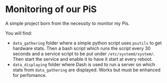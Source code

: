 # Monitoring of our PiS

A simple project born from the necessity to monitor my Pis.

You will find:
- `data_gathering` folder where a simple python script uses `psutils` to get hardware stats. Then a bash script which runs the script every 30 seconds and a service script to be put under `/etc/systemd/system/`. Then start the service and enable it to have it start at every reboot.
- `data_displaying` folder where Dash is used to run a server on which stats from `data_gathering` are displayed. Works but must be enhanced for perfomance.
